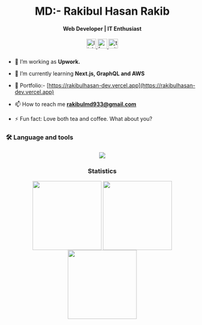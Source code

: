<h1 align="center">MD:- Rakibul Hasan Rakib</h1>
<h4 align="center">Web Developer |  IT Enthusiast</h4>
<div align="center">
  <a href="https://www.linkedin.com/in/rakibulhossainrakib/" target="_blank">
    <img src="https://img.shields.io/static/v1?message=LinkedIn&logo=linkedin&label=&color=0077B5&logoColor=white&labelColor=&style=for-the-badge" height="25" alt="linkedin logo"  />
  </a>
  <a href="https://www.facebook.com/mdrakibulhasan.rakib6/" target="_blank">
    <img src="https://img.shields.io/static/v1?message=Facebook&logo=facebook&label=&color=1877F2&logoColor=white&labelColor=&style=for-the-badge" height="25" alt="facebook"  />
  </a>
  <a href="https://twitter.com/rakibul_hasan80" target="_blank">
    <img src="https://img.shields.io/static/v1?message=Twitter&logo=twitter&label=&color=1DA1F2&logoColor=white&labelColor=&style=for-the-badge" height="25" alt="twitter logo"  />
  </a>
</div>

###


###


- 🔭 I’m working as **Upwork.** 

- 🌱 I’m currently learning **Next.js, GraphQL and AWS**

- 📝 Portfolio:- [https://rakibulhasan-dev.vercel.app](https://rakibulhasan-dev.vercel.app)

- 📫 How to reach me **rakibulmd933@gmail.com**
  
 - ⚡ Fun fact: Love both tea and coffee. What about you?


###

<h3 align="left">🛠 Language and tools</h3>

###
<p align="center">
    <img src="https://skillicons.dev/icons?i=typescript,javascript,react,nextjs,nodejs,git,tailwind,sass,express,graphql,redux,firebase,prisma,kubernetes,docker,apollo,aws,vercel,mongodb,mysql,planetscale,postgres,redis,threejs,postman,jest,babel,bootstrap,cloudflare,supabase" />
</p>

###
<h3 align="center">Statistics</h3>
<div align="center">
<img align="center" src="http://github-profile-summary-cards.vercel.app/api/cards/most-commit-language?username=rakibulhasan933&theme=dark" height="180em" />
<img align="center" src="http://github-profile-summary-cards.vercel.app/api/cards/productive-time?username=rakibulhasan933&theme=dark" height="180em" />
<img align="center" src="http://github-profile-summary-cards.vercel.app/api/cards/profile-details?username=rakibulhasan933&theme=dark" height="180em" />
</div>

